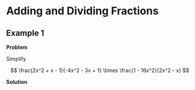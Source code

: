 # Adding and Dividing Fractions

## Example 1

**Problem**

Simplify

$$
\frac{2x^2 + x - 1}{-4x^2 - 3x + 1} \times \frac{1 - 16x^2}{2x^2 - x}
$$

**Solution**



<!--stackedit_data:
eyJoaXN0b3J5IjpbMTYyNjk0MDE5NiwtMjA4ODc0NjYxMl19
-->